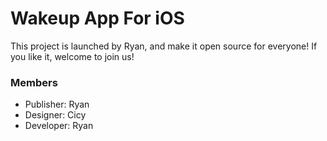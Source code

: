 Wakeup App For iOS
==========

This project is launched by Ryan, and make it open source for everyone! If you like it, welcome to join us!

### Members
- Publisher: Ryan
- Designer: Cicy
- Developer: Ryan
